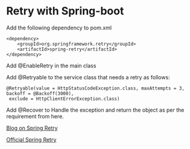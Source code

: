# Retry with Spring-boot


Add the following dependency to pom.xml

```
<dependency>
    <groupId>org.springframework.retry</groupId>
    <artifactId>spring-retry</artifactId>
</dependency>
```

Add @EnableRetry in the main class

Add @Retryable to the service class that needs a retry as follows:

```
@Retryable(value = HttpStatusCodeException.class, maxAttempts = 3, backoff = @Backoff(3000),
 exclude = HttpClientErrorException.class)
```

Add  @Recover to Handle the exception and return the object as per the requirement from here. 

[Blog on Spring Retry](https://medium.com/@mj_ameer/streamlining-code-with-spring-retry-7594c1823fd7)

[Official Spring Retry](https://github.com/spring-projects/spring-retry)
